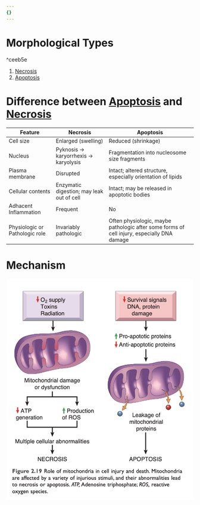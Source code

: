 ```yaml
---
{}
---
```

   
# Morphological Types   
   
^ceeb5e   
   
1. [Necrosis](../../../../../Medic/Basic%20Sciences/Pathology/General%20Pathology/Cellular%20Injury%20and%20Adaptations/Necrosis.md)   
2. [Apoptosis](../../../../../Medic/Basic%20Sciences/Pathology/General%20Pathology/Cellular%20Injury%20and%20Adaptations/Apoptosis.md)   
   
# Difference between [Apoptosis](../../../../../Medic/Basic%20Sciences/Pathology/General%20Pathology/Cellular%20Injury%20and%20Adaptations/Apoptosis.md) and [Necrosis](../../../../../Medic/Basic%20Sciences/Pathology/General%20Pathology/Cellular%20Injury%20and%20Adaptations/Necrosis.md)   
   
| Feature                        | Necrosis                                  | Apoptosis                                                                                  |   
| ------------------------------ | ----------------------------------------- | ------------------------------------------------------------------------------------------ |   
| Cell size                      | Enlarged (swelling)                       | Reduced (shrinkage)                                                                        |   
| Nucleus                        | Pyknosis -> karyorrhexis -> karyolysis    | Fragmentation into nucleosome size fragments                                               |   
| Plasma membrane                | Disrupted                                 | Intact; altered structure, especially orientation of lipids                                |   
| Cellular contents              | Enzymatic digestion; may leak out of cell | Intact; may be released in apoptotic bodies                                                |   
| Adhacent Inflammation          | Frequent                                  | No                                                                                         |   
| Physiologic or Pathologic role | Invariably pathologic                     | Often physiologic, maybe pathologic after some forms of cell injury, especially DNA damage |                               |                                           |                                                                                            |   
   
   
# Mechanism   
![](../../../../../Medic/Basic%20Sciences/Pathology/General%20Pathology/Cellular%20Injury%20and%20Adaptations/Mechanism%20of%20Irreversible%20Cell%20Injury.png)